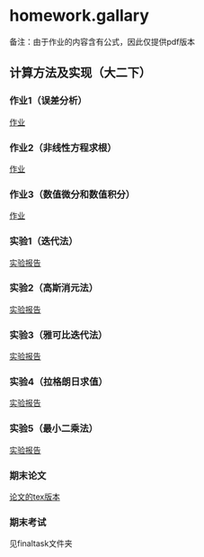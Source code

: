 # homework.gallary

备注：由于作业的内容含有公式，因此仅提供pdf版本

## 计算方法及实现（大二下）

### 作业1（误差分析）

[作业](./homework1.pdf)

### 作业2（非线性方程求根）

[作业](./homework2.pdf)

### 作业3（数值微分和数值积分）

[作业](./homework3.pdf)

### 实验1（迭代法）

[实验报告](./exp1.pdf)

### 实验2（高斯消元法）

[实验报告](./exp2.pdf)

### 实验3（雅可比迭代法）

[实验报告](./exp3.pdf)

### 实验4（拉格朗日求值）

[实验报告](./exp4.pdf)

### 实验5（最小二乘法）

[实验报告](./exp5.pdf)

### 期末论文

[论文的tex版本](./paper/article.tex)

### 期末考试

见finaltask文件夹